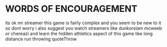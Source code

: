 # WORDS OF ENCOURAGEMENT

its ok mr streamer this game is fairly complex and you seem to be new to it so dont worry i also suggest you watch streamers like dunkorslam mcweeb or chereazi and learn the hidden athletics aspect of this game like long distance run throwing quoteThrow

